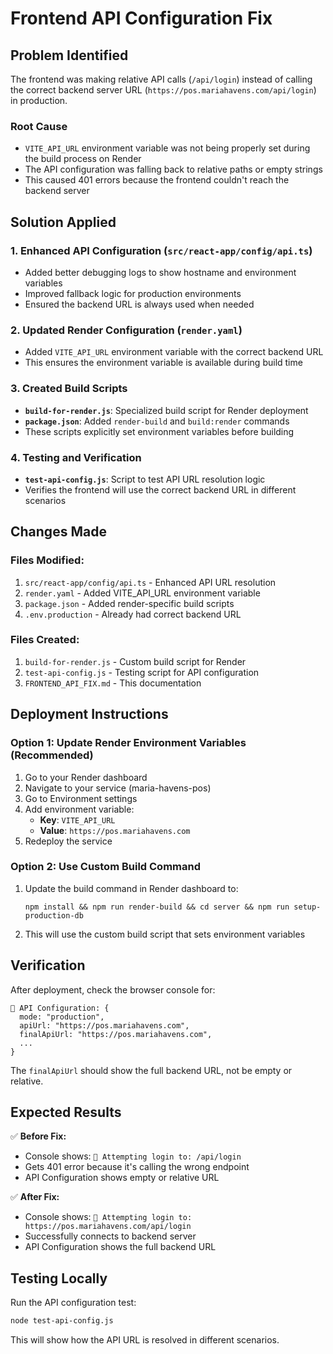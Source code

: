 # Frontend API Configuration Fix

## Problem Identified

The frontend was making relative API calls (`/api/login`) instead of calling the correct backend server URL (`https://pos.mariahavens.com/api/login`) in production.

### Root Cause
- `VITE_API_URL` environment variable was not being properly set during the build process on Render
- The API configuration was falling back to relative paths or empty strings
- This caused 401 errors because the frontend couldn't reach the backend server

## Solution Applied

### 1. Enhanced API Configuration (`src/react-app/config/api.ts`)
- Added better debugging logs to show hostname and environment variables
- Improved fallback logic for production environments
- Ensured the backend URL is always used when needed

### 2. Updated Render Configuration (`render.yaml`)
- Added `VITE_API_URL` environment variable with the correct backend URL
- This ensures the environment variable is available during build time

### 3. Created Build Scripts
- **`build-for-render.js`**: Specialized build script for Render deployment
- **`package.json`**: Added `render-build` and `build:render` commands
- These scripts explicitly set environment variables before building

### 4. Testing and Verification
- **`test-api-config.js`**: Script to test API URL resolution logic
- Verifies the frontend will use the correct backend URL in different scenarios

## Changes Made

### Files Modified:
1. `src/react-app/config/api.ts` - Enhanced API URL resolution
2. `render.yaml` - Added VITE_API_URL environment variable
3. `package.json` - Added render-specific build scripts
4. `.env.production` - Already had correct backend URL

### Files Created:
1. `build-for-render.js` - Custom build script for Render
2. `test-api-config.js` - Testing script for API configuration
3. `FRONTEND_API_FIX.md` - This documentation

## Deployment Instructions

### Option 1: Update Render Environment Variables (Recommended)
1. Go to your Render dashboard
2. Navigate to your service (maria-havens-pos)
3. Go to Environment settings
4. Add environment variable:
   - **Key**: `VITE_API_URL`
   - **Value**: `https://pos.mariahavens.com`
5. Redeploy the service

### Option 2: Use Custom Build Command
1. Update the build command in Render dashboard to:
   ```
   npm install && npm run render-build && cd server && npm run setup-production-db
   ```
2. This will use the custom build script that sets environment variables

## Verification

After deployment, check the browser console for:
```
🔌 API Configuration: {
  mode: "production",
  apiUrl: "https://pos.mariahavens.com",
  finalApiUrl: "https://pos.mariahavens.com",
  ...
}
```

The `finalApiUrl` should show the full backend URL, not be empty or relative.

## Expected Results

✅ **Before Fix:**
- Console shows: `🔌 Attempting login to: /api/login`
- Gets 401 error because it's calling the wrong endpoint
- API Configuration shows empty or relative URL

✅ **After Fix:**
- Console shows: `🔌 Attempting login to: https://pos.mariahavens.com/api/login`
- Successfully connects to backend server
- API Configuration shows the full backend URL

## Testing Locally

Run the API configuration test:
```bash
node test-api-config.js
```

This will show how the API URL is resolved in different scenarios.